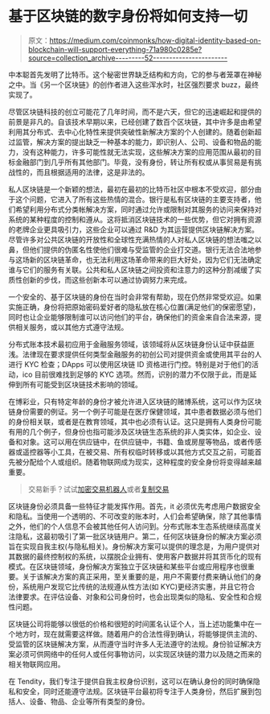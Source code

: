 # 基于区块链的数字身份将如何支持一切

> 原文：<https://medium.com/coinmonks/how-digital-identity-based-on-blockchain-will-support-everything-71a980c0285e?source=collection_archive---------52----------------------->

中本聪首先发明了比特币。这个秘密世界缺乏结构和方向，它的参与者笼罩在神秘之中。当《另一个区块链》的创作者进入这些浑水时，社区强烈要求 buzz，最终实现了。

尽管区块链科技的创立可能花了几年时间，而不是六天，但它的迅速崛起和提供的前景是非凡的。自该技术早期以来，已经创建了数百个区块链，其中许多是由希望利用其分布式、去中心化特性来提供突破性新解决方案的个人创建的。随着创新超过监管，解决方案的提出缺乏一种基本的能力，即识别人、公司、设备和物品的能力，没有这种能力，许多可能性就无法实现，这些解决方案的应用范围从最初的目标金融部门到几乎所有其他部门。毕竟，没有身份，转让所有权或从事贸易是有挑战性的，而且根据适用的法律，这是非法的。

私人区块链是一个新颖的想法，最初在最初的比特币社区中根本不受欢迎，部分由于这个问题，它进入了所有这些热情的混合。银行是私有区块链的主要支持者，他们希望利用分布式分类帐解决方案，同时通过允许或限制对其服务的访问来保持对系统的某种程度的控制和遵从。这将抵消区块链技术的一些优势，但它对拥有资源的老牌企业更具吸引力，这些企业可以通过 R&D 为其运营提供区块链解决方案。尽管许多对公共区块链的开放性和全球性充满热情的人对私人区块链的想法嗤之以鼻，但他们提供的伪匿名性使他们很难与受监管的企业打交道。银行无法合法地参与这场新的区块链革命，也无法利用这场革命带来的巨大好处，因为它们无法确定谁与它们的服务有关联。公共和私人区块链之间投资和注意力的这种分割减缓了实质性创新的步伐，而这些创新本可以通过协调努力来完成。

一个安全的、基于区块链的身份在当时会非常有帮助，现在仍然非常受欢迎。如果实施正确，身份将把原始密码爱好者的隐私放在核心位置(满足他们的保密愿望)，同时也让企业能够限制谁可以访问他们的平台，确保他们的资金来自合法来源，提供相关服务，或以其他方式遵守法规。

分布式账本技术最初应用于金融服务领域，该领域将从区块链身份认证中获益匪浅。法律现在要求提供任何类型金融服务的初创公司对提供资金或使用其平台的人进行 KYC 检查；DApps 可以使用区块链 ID 资格进行门控。特别是对于他们的活动，ico 目前很难找到足够的 KYC 选项。然而，识别的潜力不仅限于此，而是延伸到所有可能受到区块链技术影响的领域。

在博彩业，只有特定年龄的身份才被允许进入区块链的赌博系统，这可以作为区块链身份需要的例证。另一个例子可能是在医疗保健领域，其中患者数据必须与他们的身份相关联，或者是在教育领域，其中也必须有认证。这只是拥有人类身份可能有用的几个例子，但身份也指可能涉及区块链生态系统的非人类实体，如企业、设备和对象。这可以用在供应链中，在供应链中，书籍、鱼或房屋等物品，或者传感器或遥控器等小工具，在被交易、所有权临时转移或以其他方式交互之前，可能首先被分配给个人或组织。随着物联网成为现实，这种程度的安全身份将变得越来越重要。

> 交易新手？试试[加密交易机器人](/coinmonks/crypto-trading-bot-c2ffce8acb2a)或者[复制交易](/coinmonks/top-10-crypto-copy-trading-platforms-for-beginners-d0c37c7d698c)

区块链身份必须具备一些特征才能发挥作用。首先，it 必须优先考虑用户数据安全和隐私。当使用一个透明的、不可改变的账本时，人们会希望确保，除了其他事情之外，他们的个人信息不会被其他任何人访问到。分布式账本生态系统继续高度关注隐私，这最初吸引了第一批区块链用户。第二，任何区块链身份的解决方案必须旨在实现自我主权(与隐私相关)。身份解决方案可以提供的理念是，为用户提供对其数据的最终控制权的系统，以摆脱企业拥有、使用客户数据并将其货币化的现有模式。在区块链领域，身份解决方案独立于区块链和某些平台或应用程序也很重要。关于该解决方案的真正采用，至关重要的是，用户不需要付费来确认他们的身份，系统用户发现它比传统的法规遵从性方法(如 KYC)更经济实惠，并且它符合法律要求。在评估设备、对象和公司身份时，也会出现类似的隐私、安全性和合规性问题。

区块链公司将能够以很低的价格和很短的时间匿名认证个人，当上述功能集中在一个地方时，现在就需要这样做。随着用户的合法性得到确认，将能够提供主流的、受监管的区块链解决方案，从而遵守当时许多人无法遵守的法规。身份验证解决方案必须可供网络中的任何人或任何事物访问，以实现区块链的潜力以及随之而来的相关物联网应用。

在 Tendity，我们专注于提供自我主权身份识别，这可以在确认身份的同时确保隐私和安全，同时还能遵守法规。区块链平台最初将专注于人类身份，然后扩展到包括人、设备、物品、企业等所有类型的身份。
